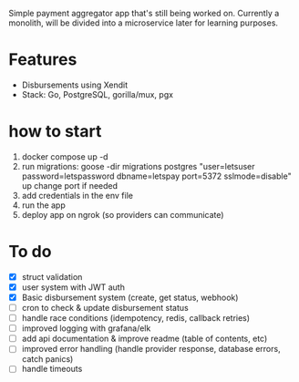 Simple payment aggregator app that's still being worked on. Currently a monolith, will be divided into a microservice later for learning purposes.

# Features
- Disbursements using Xendit
- Stack: Go, PostgreSQL, gorilla/mux, pgx

# how to start
1. docker compose up -d
2. run migrations:
    goose -dir migrations postgres "user=letsuser password=letspassword dbname=letspay port=5372 sslmode=disable" up
change port if needed
3. add credentials in the env file
4. run the app
5. deploy app on ngrok (so providers can communicate)

# To do
- [x] struct validation
- [x] user system with JWT auth
- [x] Basic disbursement system (create, get status, webhook)
- [ ] cron to check & update disbursement status
- [ ] handle race conditions (idempotency, redis, callback retries)
- [ ] improved logging with grafana/elk
- [ ] add api documentation & improve readme (table of contents, etc)
- [ ] improved error handling (handle provider response, database errors, catch panics)
- [ ] handle timeouts
